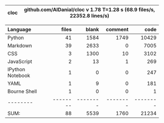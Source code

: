 cloc|github.com/AlDanial/cloc v 1.78  T=1.28 s (68.9 files/s, 22352.8 lines/s)
--- | ---

Language|files|blank|comment|code
:-------|-------:|-------:|-------:|-------:
Python|41|1584|1749|10429
Markdown|39|2633|0|7005
CSS|3|1300|10|3102
JavaScript|2|13|1|269
IPython Notebook|1|0|0|247
YAML|1|9|0|181
Bourne Shell|1|0|0|1
--------|--------|--------|--------|--------
SUM:|88|5539|1760|21234
